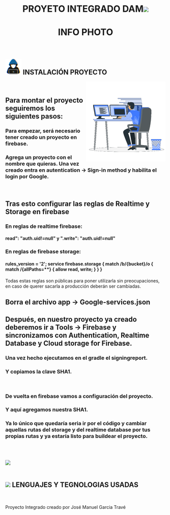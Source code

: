  <h1 align="center"><b> PROYETO INTEGRADO DAM</b><img src="https://media.giphy.com/media/hvRJCLFzcasrR4ia7z/giphy.gif" width="35"></h1>
<h1 align="center"><b> INFO PHOTO</b></h1>
<br>

## <picture><img src = "https://github.com/0xAbdulKhalid/0xAbdulKhalid/raw/main/assets/mdImages/about_me.gif" width = 50px></picture> **INSTALACIÓN PROYECTO**

<picture> <img align="right" src="https://github.com/0xAbdulKhalid/0xAbdulKhalid/raw/main/assets/mdImages/Right_Side.gif" width = 250px></picture>

<br>


## Para montar el proyecto seguiremos los siguientes pasos:

### Para empezar, será necesario tener creado un proyecto en firebase.

### Agrega un proyecto con el nombre que quieras. Una vez creado entra en autentication -> Sign-in method y habilita el login por Google.

<br>

## Tras esto configurar las reglas de Realtime y Storage en firebase

### En reglas de realtime firebase:
#### read": "auth.uid!=null" y ".write": "auth.uid!=null"

### En reglas de firebase storage: 
#### rules_version = '2'; service firebase.storage { match /b/{bucket}/o { match /{allPaths=**} { allow read, write; } } }

Todas estas reglas son públicas para poner utilizarla sin preocupaciones, en caso de querer sacarla a producción deberán ser cambiadas.

## Borra el archivo app -> Google-services.json

## Después, en nuestro proyecto ya creado deberemos ir a Tools -> Firebase y sincronizamos con Authentication, Realtime Database y Cloud storage for Firebase.

### Una vez hecho ejecutamos en el gradle el signingreport.

### Y copiamos la clave SHA1.
<br>

### De vuelta en firebase vamos a configuración del proyecto.

### Y aquí agregamos nuestra SHA1.

### Ya lo único que quedaría seria ir por el código y cambiar aquellas rutas del storage y del realtime database por tus propias rutas y ya estaría listo para buildear el proyecto.

<br><br>


<img src="https://user-images.githubusercontent.com/73097560/115834477-dbab4500-a447-11eb-908a-139a6edaec5c.gif"><br><br>

## <img src="https://media2.giphy.com/media/QssGEmpkyEOhBCb7e1/giphy.gif?cid=ecf05e47a0n3gi1bfqntqmob8g9aid1oyj2wr3ds3mg700bl&rid=giphy.gif" width ="25"><b>  LENGUAJES Y TEGNOLOGIAS USADAS</b>
<br>

Proyecto Integrado creado por José Manuel Garcia Travé

